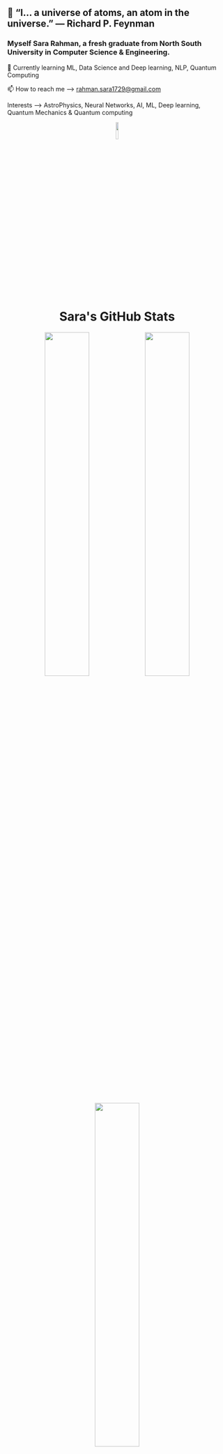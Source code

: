 <!--
**sararahman1729/sararahman1729** is a ✨ _special_ ✨ repository because its `README.md` (this file) appears on your GitHub profile.

Here are some ideas to get you started:

- 🔭 I’m currently working on ...
- 🌱 I’m currently learning ...
- 👯 I’m looking to collaborate on ...
- 🤔 I’m looking for help with ...
- 💬 Ask me about ...
- 📫 How to reach me: ...
- 😄 Pronouns: ...
- ⚡ Fun fact: ...
-->

## 💬 “I... a universe of atoms, an atom in the universe.” ― Richard P. Feynman

### Myself Sara Rahman, a fresh graduate from North South University in Computer Science & Engineering.

🧠 Currently learning ML, Data Science and Deep learning, NLP, Quantum Computing

📫 How to reach me --> rahman.sara1729@gmail.com

Interests --> AstroPhysics, Neural Networks, AI, ML, Deep learning, Quantum Mechanics & Quantum computing
 

<!-- Tiny Profile views below interests -->
<p align="center">
  <img width="10%" src="https://komarev.com/ghpvc/?username=sararahman1729&color=0dfaff&style=flat-square" />
</p>

<!-- 🌌 GitHub Stats Section -->
<h1 align="center">Sara's GitHub Stats</h1>

<p align="center">
  <!-- Total stats (Commits, Repos, Followers, etc.) -->
  <img width="45%" src="https://github-readme-stats.vercel.app/api?username=sararahman1729&show_icons=false&count_private=true&theme=tokyonight" />
  
  <!-- Streak stats -->
  <img width="45%" src="https://github-readme-streak-stats.herokuapp.com/?user=sararahman1729&theme=tokyonight" />
</p>

<p align="center">
  <!-- Top languages -->
  <img width="45%" src="https://github-readme-stats.vercel.app/api/top-langs/?username=sararahman1729&layout=compact&theme=tokyonight&hide_border=true" />
</p>




